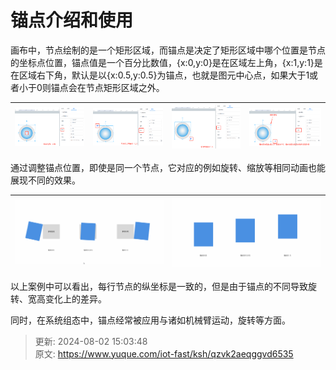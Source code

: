 # 锚点介绍和使用

画布中，节点绘制的是一个矩形区域，而锚点是决定了矩形区域中哪个位置是节点的坐标点位置，锚点值是一个百分比数值，{x:0,y:0}是在区域左上角，{x:1,y:1}是在区域右下角，默认是以{x:0.5,y:0.5}为锚点，也就是图元中心点，如果大于1或者小于0则锚点会在节点矩形区域之外。

| ![1722579171750-e393aee2-a182-4678-a5ac-fb83b9690160.png](./img/j9BHSSm4Hqoae4Cb/1722579171750-e393aee2-a182-4678-a5ac-fb83b9690160-398666.png) | ![1722579225766-8789c759-42a6-41f9-91b6-e20dcdeea10e.png](./img/j9BHSSm4Hqoae4Cb/1722579225766-8789c759-42a6-41f9-91b6-e20dcdeea10e-781646.png) | ![1722579314727-182eb477-c669-41fb-84f9-556d787f490c.png](./img/j9BHSSm4Hqoae4Cb/1722579314727-182eb477-c669-41fb-84f9-556d787f490c-303416.png) | ![1722579440220-5f33bdaa-4d95-474d-bb73-bf1b2a37b35b.png](./img/j9BHSSm4Hqoae4Cb/1722579440220-5f33bdaa-4d95-474d-bb73-bf1b2a37b35b-432542.png) |
| --- | --- | --- | --- |


通过调整锚点位置，即使是同一个节点，它对应的例如旋转、缩放等相同动画也能展现不同的效果。

| ![1722579965236-7fe06bae-bd46-4db4-89ab-3ecd52796c08.gif](./img/j9BHSSm4Hqoae4Cb/1722579965236-7fe06bae-bd46-4db4-89ab-3ecd52796c08-417506.gif) | ![1722580238153-f31a8302-ef9f-4efa-98fc-e4b453a11ebe.gif](./img/j9BHSSm4Hqoae4Cb/1722580238153-f31a8302-ef9f-4efa-98fc-e4b453a11ebe-652321.gif) |
| --- | --- |


以上案例中可以看出，每行节点的纵坐标是一致的，但是由于锚点的不同导致旋转、宽高变化上的差异。



同时，在系统组态中，锚点经常被应用与诸如机械臂运动，旋转等方面。











> 更新: 2024-08-02 15:03:48  
> 原文: <https://www.yuque.com/iot-fast/ksh/qzvk2aeqggvd6535>